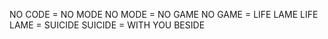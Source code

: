 NO CODE = NO MODE
NO MODE = NO GAME
NO GAME = LIFE LAME
LIFE LAME = SUICIDE
SUICIDE = WITH YOU BESIDE
